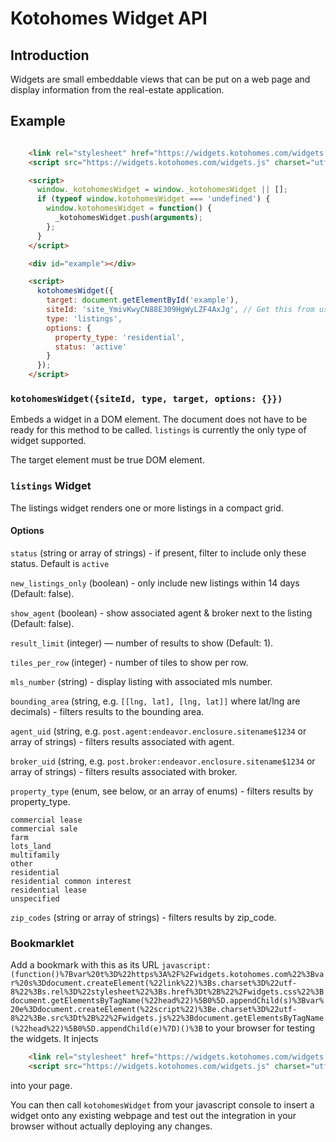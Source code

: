 # Kotohomes Widget API

## Introduction

Widgets are small embeddable views that can be put on a web page and display information from the real-estate application.

## Example

```html

    <link rel="stylesheet" href="https://widgets.kotohomes.com/widgets.css" charset="utf-8" />
    <script src="https://widgets.kotohomes.com/widgets.js" charset="utf-8" async></script>

    <script>
      window._kotohomesWidget = window._kotohomesWidget || [];
      if (typeof window.kotohomesWidget === 'undefined') {
        window.kotohomesWidget = function() {
          _kotohomesWidget.push(arguments);
        };
      }
    </script>

    <div id="example"></div>

    <script>
      kotohomesWidget({
        target: document.getElementById('example'),
        siteId: 'site_YmivKwyCN88E309HgWyLZF4AxJg', // Get this from us
        type: 'listings',
        options: {
          property_type: 'residential',
          status: 'active'
        }
      });
    </script>
```

### `kotohomesWidget({siteId, type, target, options: {}})`

Embeds a widget in a DOM element. The document does not have to be ready for this method to be called. `listings` is currently the only type of widget supported.

The target element must be true DOM element.

### `listings` Widget

The listings widget renders one or more listings in a compact grid.

#### Options

`status` (string or array of strings) - if present, filter to include only these status. Default is `active`

`new_listings_only` (boolean) - only include new listings within 14 days (Default: false).

`show_agent` (boolean) - show associated agent & broker next to the listing (Default: false).

`result_limit` (integer) — number of results to show (Default: 1).

`tiles_per_row` (integer) - number of tiles to show per row.

`mls_number` (string) - display listing with associated mls number.

`bounding_area` (string, e.g. `[[lng, lat], [lng, lat]]` where lat/lng are decimals) - filters results to the bounding area.

`agent_uid` (string, e.g. `post.agent:endeavor.enclosure.sitename$1234` or array of strings) - filters results associated with agent.

`broker_uid` (string, e.g. `post.broker:endeavor.enclosure.sitename$1234` or array of strings) - filters results associated with broker.

`property_type` (enum, see below, or an array of enums) - filters results by property_type.

    commercial lease
    commercial sale
    farm
    lots_land
    multifamily
    other
    residential
    residential common interest
    residential lease
    unspecified

`zip_codes` (string or array of strings) - filters results by zip_code.

### Bookmarklet

Add a bookmark with this as its URL `javascript:(function()%7Bvar%20t%3D%22https%3A%2F%2Fwidgets.kotohomes.com%22%3Bvar%20s%3Ddocument.createElement(%22link%22)%3Bs.charset%3D%22utf-8%22%3Bs.rel%3D%22stylesheet%22%3Bs.href%3Dt%2B%22%2Fwidgets.css%22%3Bdocument.getElementsByTagName(%22head%22)%5B0%5D.appendChild(s)%3Bvar%20e%3Ddocument.createElement(%22script%22)%3Be.charset%3D%22utf-8%22%3Be.src%3Dt%2B%22%2Fwidgets.js%22%3Bdocument.getElementsByTagName(%22head%22)%5B0%5D.appendChild(e)%7D)()%3B` to your browser for testing the widgets. It injects

```html
    <link rel="stylesheet" href="https://widgets.kotohomes.com/widgets.css" charset="utf-8" />
    <script src="https://widgets.kotohomes.com/widgets.js" charset="utf-8" async></script>
```

into your page.

You can then call `kotohomesWidget` from your javascript console to insert a widget onto any existing webpage and test out the integration in your browser without actually deploying any changes.